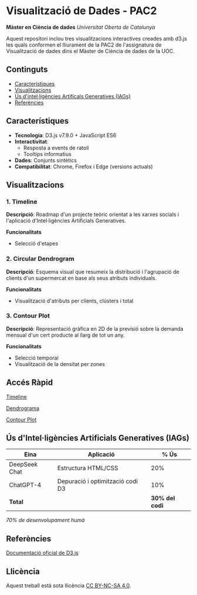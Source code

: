 # Visualització de Dades - PAC2
**Màster en Ciència de dades**
*Universitat Oberta de Catalunya*

Aquest repositori inclou tres visualitzacions interactives creades amb d3.js les quals conformen el lliurament de la PAC2 de l'assignatura de Visualització de dades dins el Màster de Ciència de dades de la UOC.

## Continguts
- [Característiques](#característiques)
- [Visualitzacions](#visualitzacions)
- [Ús d'intel·ligències Artificals Generatives (IAGs)](#ús-d'Intel·ligències-Artificials-Generatives-(IAGs))
- [Referències](#referències)

## Característiques
- **Tecnologia**: D3.js v7.9.0 + JavaScript ES6
- **Interactivitat**:
  - Resposta a events de ratolí
  - Tooltips informatius
- **Dades**: Conjunts sintètics
- **Compatibilitat**: Chrome, Firefox i Edge (versions actuals)

## Visualitzacions
### 1. Timeline
**Descripció**: Roadmap d'un projecte teòric orientat a les xarxes socials i l'aplicació d'Intel·ligències Artificials Generatives.

**Funcionalitats**
  - Selecció d'etapes

### 2. Circular Dendrogram
**Descripció**: Esquema visual que resumeix la distribució i l'agrupació de clients d'un supermercat en base als seus atributs individuals.

**Funcionalitats**
  - Visualització d'atributs per clients, clústers i total

### 3. Contour Plot
**Descripció**: Representació gràfica en 2D de la previsió sobre la demanda mensual d'un cert producte al llarg de tot un any.

**Funcionalitats**
  - Selecció temporal
  - Visualització de la densitat per zones

## Accés Ràpid
[Timeline](https://efarran0.github.io/Data_Visualization_PAC2/Timeline/)

[Dendrograma](https://efarran0.github.io/Data_Visualization_PAC2/Circular_Dendrogram/)

[Contour Plot](https://efarran0.github.io/Data_Visualization_PAC2/Contour_Plot/)

## Ús d'Intel·ligències Artificials Generatives (IAGs)
| Eina | Aplicació | % Ús |
|------|-----------|------|
| DeepSeek Chat | Estructura HTML/CSS | 20% |
| ChatGPT-4 | Depuració i optimització codi D3 | 10% |
| **Total** | | **30% del codi** |

*70% de desenvolupament humà*

## Referències
[Documentació oficial de D3.js](https://d3js.org)

## Llicència
Aquest treball està sota llicència [CC BY-NC-SA 4.0](https://creativecommons.org/licenses/by-nc-sa/4.0/).
